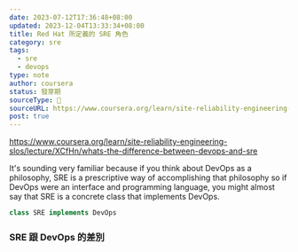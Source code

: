 ```yaml
---
date: 2023-07-12T17:36:48+08:00
updated: 2023-12-04T13:33:34+08:00
title: Red Hat 所定義的 SRE 角色
category: sre
tags:
  - sre
  - devops
type: note
author: coursera
status: 發芽期
sourceType: 📜️
sourceURL: https://www.coursera.org/learn/site-reliability-engineering-slos/lecture/XCfHn/whats-the-difference-between-devops-and-sre
post: true
---
```


https://www.coursera.org/learn/site-reliability-engineering-slos/lecture/XCfHn/whats-the-difference-between-devops-and-sre

It's sounding very familiar because if you think about DevOps as a philosophy, SRE is a prescriptive way of accomplishing that philosophy so if DevOps were an interface and programming language, you might almost say that SRE is a concrete class that implements DevOps.

```java
class SRE implements DevOps
```

### SRE 跟 DevOps 的差別
